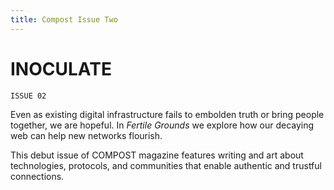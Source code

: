 ```yaml
---
title: Compost Issue Two
---
```


# INOCULATE

`ISSUE 02`

Even as existing digital infrastructure fails to embolden truth or bring people together, we are hopeful. In _Fertile Grounds_ we explore how our decaying web can help new networks flourish.

This debut issue of COMPOST magazine features writing and art about technologies, protocols, and communities that enable authentic and trustful connections.